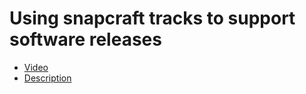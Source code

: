 # Using snapcraft tracks to support software releases

 * [Video](https://www.youtube.com/watch?v=S3xRFnbVkvs)
 * [Description](description.txt)
